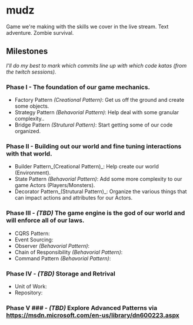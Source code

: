 # mudz
Game we're making with the skills we cover in the live stream. Text adventure. Zombie survival.

## Milestones
_I'll do my best to mark which commits line up with which code katas (from the twitch sessions)._

### Phase I - The foundation of our game mechanics.
* Factory Pattern _(Creational Pattern)_:  Get us off the ground and create some objects.
* Strategy Pattern _(Behavorial Pattern)_: Help deal with some granular complexity..
* Bridge Pattern _(Strutural Pattern)_:  Start getting some of our code organized.

### Phase II - Building out our world and fine tuning interactions with that world.
* Builder Pattern_(Creational Pattern)_: Help create our world (Environment).
* State Pattern _(Behavorial Pattern)_: Add some more complexity to our game Actors (Players/Monsters).
* Decorator Pattern_(Strutural Pattern)_: Organize the various things that can impact actions and attributes for our Actors.

### Phase III - *(TBD)* The game engine is the god of our world and will enforce all of our laws.
* CQRS Pattern:
* Event Sourcing:
* Observer _(Behavorial Pattern)_:
* Chain of Responsibility _(Behavorial Pattern)_:
* Command Pattern _(Behavorial Pattern)_:

### Phase IV - *(TBD)* Storage and Retrival
* Unit of Work:
* Repository:

### Phase V ### - *(TBD)* Explore Advanced Patterns via https://msdn.microsoft.com/en-us/library/dn600223.aspx
